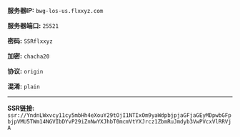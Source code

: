 **服务器IP:** `bwg-los-us.flxxyz.com`

**服务器端口:** `25521`

**密码:** `SSRflxxyz`

**加密:** `chacha20`

**协议:** `origin`

**混淆:** `plain`

- - - -

**SSR链接:** `ssr://YndnLWxvcy11cy5mbHh4eXouY29tOjI1NTIxOm9yaWdpbjpjaGFjaGEyMDpwbGFpbjpVMU5TWm14NGVIbDYvP29iZnNwYXJhbT0mcmVtYXJrcz1ZbmRuJmdyb3VwPVcxVlRRVjA`